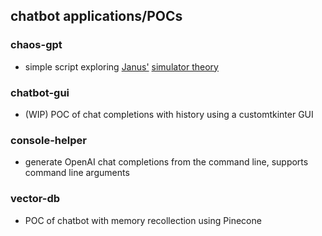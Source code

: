 ## chatbot applications/POCs

### chaos-gpt
- simple script exploring [Janus'](https://twitter.com/repligate) [simulator theory](https://www.lesswrong.com/posts/vJFdjigzmcXMhNTsx/simulators)

### chatbot-gui
- (WIP) POC of chat completions with history using a customtkinter GUI

### console-helper
- generate OpenAI chat completions from the command line, supports command line arguments

### vector-db
- POC of chatbot with memory recollection using Pinecone